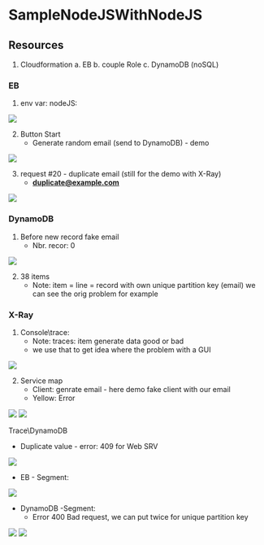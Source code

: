 # SampleNodeJSWithNodeJS

## Resources
1. Cloudformation
    a. EB
    b. couple Role
    c. DynamoDB (noSQL)

### EB
1. env var: nodeJS: 

[<img src="https://i.imgur.com/or6PxUy.png">](https://i.imgur.com/or6PxUy.png)

2. Button Start
    * Generate random email (send to DynamoDB) - demo

[<img src="https://i.imgur.com/1JETi6R.png">](https://i.imgur.com/1JETi6R.png)

3. request #20 - duplicate email (still for the demo with X-Ray)
    * **duplicate@example.com**

[<img src="https://i.imgur.com/cEeISZQ.png">](https://i.imgur.com/cEeISZQ.png)

### DynamoDB
1. Before new record fake email
    * Nbr. recor: 0


[<img src="https://i.imgur.com/rC8gPlO.png">](https://i.imgur.com/rC8gPlO.png)

2. 38 items
    * Note: item = line = record with own unique partition key (email)
            we can see the orig problem for example

### X-Ray
1. Console\trace:
    * Note: traces: item generate data good or bad
    * we use that to get idea where the problem with a GUI

[<img src="https://i.imgur.com/MjZX6K3.png">](https://i.imgur.com/MjZX6K3.png)

2. Service map
    * Client: genrate email - here demo fake client with our email
    * Yellow: Error 

[<img src="https://i.imgur.com/3NR53jS.png">](https://i.imgur.com/3NR53jS.png)
[<img src="https://i.imgur.com/xoxSQX0.png">](https://i.imgur.com/xoxSQX0.png)

Trace\DynamoDB
* Duplicate value - error: 409 for Web SRV

[<img src="https://i.imgur.com/ZlDxLnM.png">](https://i.imgur.com/ZlDxLnM.png)

* EB - Segment:

[<img src="https://i.imgur.com/xX0uTPH.png">](https://i.imgur.com/xX0uTPH.png)


* DynamoDB -Segment:
    * Error 400 Bad request, we can put twice for unique partition key

[<img src="https://i.imgur.com/FlSb4wH.png">](https://i.imgur.com/FlSb4wH.png)
[<img src="https://i.imgur.com/jtWtyoJ.png">](https://i.imgur.com/jtWtyoJ.png)
